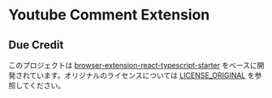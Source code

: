 # Youtube Comment Extension

## Due Credit

このプロジェクトは [browser-extension-react-typescript-starter](https://github.com/sinanbekar/browser-extension-react-typescript-starter) をベースに開発されています。オリジナルのライセンスについては [LICENSE_ORIGINAL](./LICENSE_ORIGINAL) を参照してください。

